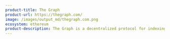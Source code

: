 ```yaml
---
product-title: The Graph
product-url: https://thegraph.com/
image: /images/output_md/thegraph.com.png
ecosystem: ethereum
product-description: The Graph is a decentralized protocol for indexing and querying data from blockchains.
---
```

